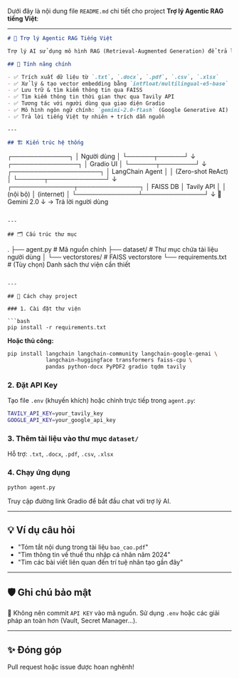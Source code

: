 Dưới đây là nội dung file `README.md` chi tiết cho project **Trợ lý Agentic RAG tiếng Việt**:

---

```markdown
# 🤖 Trợ lý Agentic RAG Tiếng Việt

Trợ lý AI sử dụng mô hình RAG (Retrieval-Augmented Generation) để trả lời câu hỏi bằng tiếng Việt, kết hợp **kiến thức từ tài liệu nội bộ** và **tìm kiếm web thời gian thực**.

## 🧩 Tính năng chính

- ✅ Trích xuất dữ liệu từ `.txt`, `.docx`, `.pdf`, `.csv`, `.xlsx`
- ✅ Xử lý & tạo vector embedding bằng `intfloat/multilingual-e5-base`
- ✅ Lưu trữ & tìm kiếm thông tin qua FAISS
- ✅ Tìm kiếm thông tin thời gian thực qua Tavily API
- ✅ Tương tác với người dùng qua giao diện Gradio
- ✅ Mô hình ngôn ngữ chính: `gemini-2.0-flash` (Google Generative AI)
- ✅ Trả lời tiếng Việt tự nhiên + trích dẫn nguồn

---

## 🏗️ Kiến trúc hệ thống

```

┌─────────────┐
│ Người dùng  │
└──────┬──────┘
↓
┌───────────────┐
│ Gradio UI     │
└──────┬────────┘
↓
┌────────────────────┐
│ LangChain Agent    │
│ (Zero-shot ReAct)  │
└──────┬─────────────┘
↓
┌──────────────┬──────────────┐
│ FAISS DB     │ Tavily API   │
│ (nội bộ)     │ (internet)   │
└──────────────┴──────────────┘
↓
🧠 Gemini 2.0
↓
→ Trả lời người dùng

```

---

## 🗂️ Cấu trúc thư mục

```

.
├── agent.py                # Mã nguồn chính
├── dataset/                # Thư mục chứa tài liệu người dùng
│   └── vectorstores/       # FAISS vectorstore
└── requirements.txt        # (Tùy chọn) Danh sách thư viện cần thiết

````

---

## 🚀 Cách chạy project

### 1. Cài đặt thư viện

```bash
pip install -r requirements.txt
````

**Hoặc thủ công:**

```bash
pip install langchain langchain-community langchain-google-genai \
            langchain-huggingface transformers faiss-cpu \
            pandas python-docx PyPDF2 gradio tqdm tavily
```

### 2. Đặt API Key

Tạo file `.env` (khuyến khích) hoặc chỉnh trực tiếp trong `agent.py`:

```bash
TAVILY_API_KEY=your_tavily_key
GOOGLE_API_KEY=your_google_api_key
```

### 3. Thêm tài liệu vào thư mục `dataset/`

Hỗ trợ: `.txt`, `.docx`, `.pdf`, `.csv`, `.xlsx`

### 4. Chạy ứng dụng

```bash
python agent.py
```

Truy cập đường link Gradio để bắt đầu chat với trợ lý AI.

---

## 💡 Ví dụ câu hỏi

* "Tóm tắt nội dung trong tài liệu `bao_cao.pdf`"
* "Tìm thông tin về thuế thu nhập cá nhân năm 2024"
* "Tìm các bài viết liên quan đến trí tuệ nhân tạo gần đây"

---

## 🛡️ Ghi chú bảo mật

🔐 Không nên commit `API KEY` vào mã nguồn. Sử dụng `.env` hoặc các giải pháp an toàn hơn (Vault, Secret Manager...).

---

## ✨ Đóng góp

Pull request hoặc issue được hoan nghênh!
